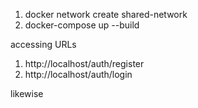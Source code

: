 1. docker network create shared-network
2. docker-compose up --build

accessing URLs
1. http://localhost/auth/register
2. http://localhost/auth/login 

likewise
